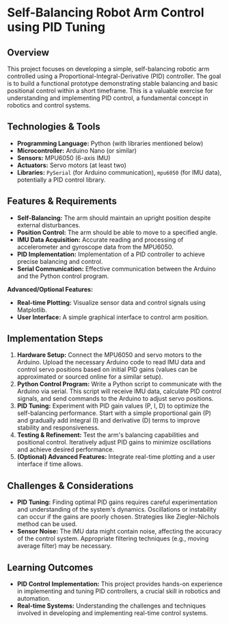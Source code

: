 # Self-Balancing Robot Arm Control using PID Tuning

## Overview

This project focuses on developing a simple, self-balancing robotic arm controlled using a Proportional-Integral-Derivative (PID) controller.  The goal is to build a functional prototype demonstrating stable balancing and basic positional control within a short timeframe. This is a valuable exercise for understanding and implementing PID control, a fundamental concept in robotics and control systems.

## Technologies & Tools

* **Programming Language:** Python (with libraries mentioned below)
* **Microcontroller:** Arduino Nano (or similar)
* **Sensors:** MPU6050 (6-axis IMU)
* **Actuators:** Servo motors (at least two)
* **Libraries:**  `PySerial` (for Arduino communication), `mpu6050` (for IMU data), potentially a PID control library.


## Features & Requirements

- **Self-Balancing:** The arm should maintain an upright position despite external disturbances.
- **Position Control:** The arm should be able to move to a specified angle.
- **IMU Data Acquisition:**  Accurate reading and processing of accelerometer and gyroscope data from the MPU6050.
- **PID Implementation:**  Implementation of a PID controller to achieve precise balancing and control.
- **Serial Communication:** Effective communication between the Arduino and the Python control program.

**Advanced/Optional Features:**

- **Real-time Plotting:**  Visualize sensor data and control signals using Matplotlib.
- **User Interface:** A simple graphical interface to control arm position.


## Implementation Steps

1. **Hardware Setup:** Connect the MPU6050 and servo motors to the Arduino. Upload the necessary Arduino code to read IMU data and control servo positions based on initial PID gains (values can be approximated or sourced online for a similar setup).
2. **Python Control Program:** Write a Python script to communicate with the Arduino via serial.  This script will receive IMU data, calculate PID control signals, and send commands to the Arduino to adjust servo positions.
3. **PID Tuning:**  Experiment with PID gain values (P, I, D) to optimize the self-balancing performance.  Start with a simple proportional gain (P) and gradually add integral (I) and derivative (D) terms to improve stability and responsiveness.
4. **Testing & Refinement:** Test the arm's balancing capabilities and positional control.  Iteratively adjust PID gains to minimize oscillations and achieve desired performance.
5. **(Optional) Advanced Features:** Integrate real-time plotting and a user interface if time allows.


## Challenges & Considerations

- **PID Tuning:** Finding optimal PID gains requires careful experimentation and understanding of the system's dynamics.  Oscillations or instability can occur if the gains are poorly chosen.  Strategies like Ziegler-Nichols method can be used.
- **Sensor Noise:** The IMU data might contain noise, affecting the accuracy of the control system.  Appropriate filtering techniques (e.g., moving average filter) may be necessary.


## Learning Outcomes

- **PID Control Implementation:** This project provides hands-on experience in implementing and tuning PID controllers, a crucial skill in robotics and automation.
- **Real-time Systems:**  Understanding the challenges and techniques involved in developing and implementing real-time control systems.

